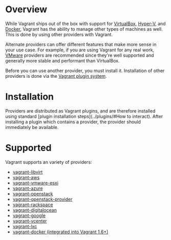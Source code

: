 # Overview

While Vagrant ships out of the box with support for [VirtualBox](https://www.virtualbox.org/), [Hyper-V](https://azure.microsoft.com/en-us/?ocid=cloudplat_hp), and [Docker](https://www.docker.com/), Vagrant has the ability to manage other types of machines as well. This is done by using other providers with Vagrant.

Alternate providers can offer different features that make more sense in your use case. For example, if you are using Vagrant for any real work, [VMware](https://www.vmware.com/) providers are recommended since they're well supported and generally more stable and performant than VirtualBox.

Before you can use another provider, you must install it. Installation of other providers is done via the [Vagrant plugin system](../plugins).

# Installation

Providers are distributed as Vagrant plugins, and are therefore installed using standard [plugin installation steps](../plugins/#How to interact). After installing a plugin which contains a provider, the provider should immediately be available.

# Supported

Vagrant supports an variety of providers:

- [vagrant-libvirt](https://github.com/pradels/vagrant-libvirt)
- [vagrant-aws](https://github.com/mitchellh/vagrant-aws)
- [vagrant-vmware-esxi](https://github.com/josenk/vagrant-vmware-esxi)
- [vagrant-azure](https://github.com/MSOpenTech/Vagrant-Azure)
- [vagrant-openstack](https://github.com/mat128/vagrant-openstack)
- [vagrant-openstack-provider](https://github.com/ggiamarchi/vagrant-openstack-provider)
- [vagrant-rackspace](https://github.com/mitchellh/vagrant-rackspace)
- [vagrant-digitalocean](https://github.com/smdahlen/vagrant-digitalocean)
- [vagrant-google](https://github.com/mitchellh/vagrant-google)
- [vagrant-vcenter](https://github.com/gosddc/vagrant-vcenter)
- [vagrant-lxc](https://github.com/fgrehm/vagrant-lxc)
- [vagrant-docker (integrated into Vagrant 1.6+)](https://github.com/fgrehm/docker-provider)

